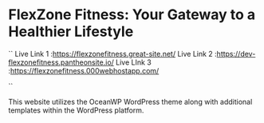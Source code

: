 # FlexZone Fitness: Your Gateway to a Healthier Lifestyle
``
Live Link 1 :https://flexzonefitness.great-site.net/
Live Link 2 :https://dev-flexzonefitness.pantheonsite.io/
Live LInk 3 :https://flexzonefitness.000webhostapp.com/

``

This website utilizes the OceanWP WordPress theme along with additional templates within the WordPress platform.

